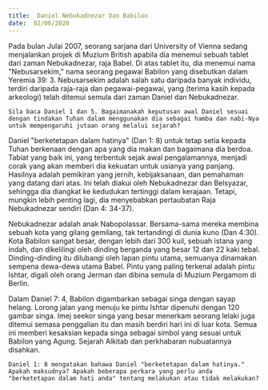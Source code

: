 ```yaml
---
title:  Daniel Nebukadnezar Dan Babilon
date:  02/06/2020
---
```


Pada bulan Julai 2007, seorang sarjana dari University of Vienna sedang menjalankan projek di Muzium British apabila dia menemui sebuah tablet dari zaman Nebukadnezar, raja Babel. Di atas tablet itu, dia menemui nama "Nebusarsekim," nama seorang pegawai Babilon yang disebutkan dalam Yeremia 39: 3. Nebusarsekim adalah salah satu daripada banyak individu, terdiri daripada raja-raja dan pegawai-pegawai, yang (terima kasih kepada arkeologi) telah ditemui semula dari zaman Daniel dan Nebukadnezar.

`Sila baca Daniel 1 dan 5. Bagaimanakah keputusan awal Daniel sesuai dengan tindakan Tuhan dalam menggunakan dia sebagai hamba dan nabi-Nya untuk mempengaruhi jutaan orang melalui sejarah?`

Daniel "berketetapan dalam hatinya" (Dan 1: 8) untuk tetap setia kepada Tuhan berkenaan dengan apa yang dia makan dan bagaimana dia berdoa. Tabiat yang baik ini, yang terbentuk sejak awal pengalamannya, menjadi corak yang akan memberi dia kekuatan untuk usianya yang panjang. Hasilnya adalah pemikiran yang jernih, kebijaksanaan, dan pemahaman yang datang dari atas. Ini telah diakui oleh Nebukadnezar dan Belsyazar, sehingga dia diangkat ke kedudukan tertinggi dalam kerajaan. Tetapi, mungkin lebih penting lagi, dia menyebabkan pertaubatan Raja Nebukadnezar sendiri (Dan 4: 34-37).

Nebukadnezar adalah anak Nabopolassar. Bersama-sama mereka membina sebuah kota yang gilang gemilang, tak tertandingi di dunia kuno (Dan 4:30). Kota Babilon sangat besar, dengan lebih dari 300 kuil, sebuah istana yang indah, dan dikelilingi oleh dinding berganda yang besar 12 dan 22 kaki tebal. Dinding-dinding  itu dilubangi oleh lapan pintu utama, semuanya dinamakan sempena dewa-dewa utama Babel. Pintu yang paling terkenal adalah pintu Ishtar, digali oleh orang Jerman dan dibina semula di Muzium Pergamom di Berlin.

Dalam Daniel 7: 4, Babilon digambarkan sebagai singa dengan sayap helang. Lorong jalan yang menuju ke pintu Ishtar dipenuhi dengan 120 gambar singa. Imej seekor singa yang besar  menerkam seorang lelaki juga ditemui semasa penggalian itu dan masih berdiri hari ini di luar kota. Semua ini memberi kesaksian kepada singa  sebagai simbol yang sesuai untuk Babilon yang Agung. Sejarah Alkitab dan perkhabaran nubuatannya disahkan.

`Daniel 1: 8 mengatakan bahawa Daniel "berketetapan dalam hatinya." Apakah maksudnya? Apakah beberapa perkara yang perlu anda "berketetapan dalam hati anda" tentang melakukan atau tidak melakukan?`